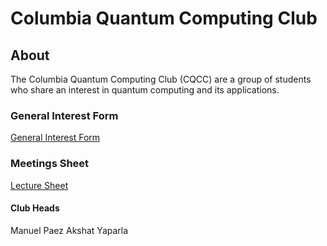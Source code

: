 # Columbia Quantum Computing Club

## About
The Columbia Quantum Computing Club (CQCC) are a group of students who share an interest in quantum computing and its applications.

### General Interest Form
[General Interest Form](https://forms.gle/57tHTmFfwzRsDTqM8)

### Meetings Sheet 
[Lecture Sheet](https://docs.google.com/spreadsheets/d/1s7i07sedqVk2Ul0A2Wj7GkwKwrErh6o_uZa5BrR73LA/edit?usp=sharing)

#### Club Heads

Manuel Paez
Akshat Yaparla
